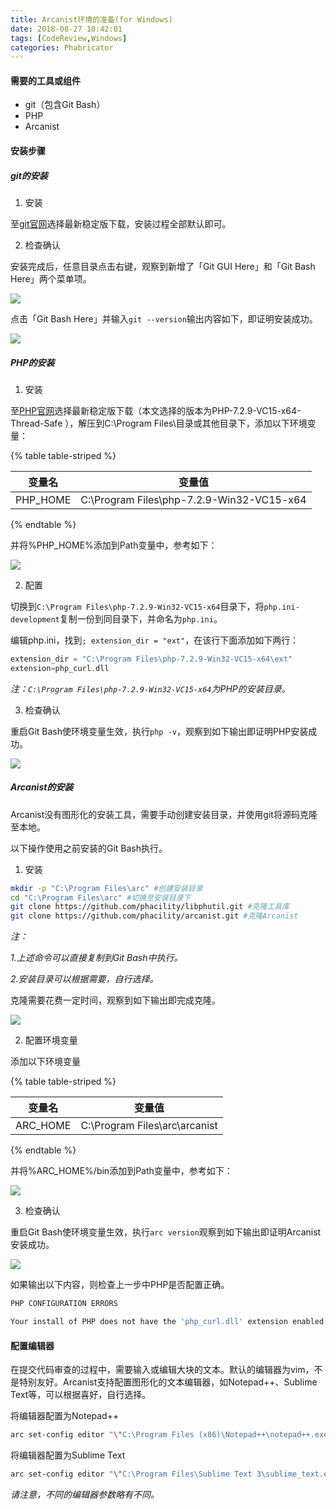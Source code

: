 ```yaml
---
title: Arcanist环境的准备(for Windows)
date: 2018-08-27 18:42:01
tags: [CodeReview,Windows]
categories: Phabricator
---
```


#### 需要的工具或组件

- git（包含Git Bash）
- PHP
- Arcanist

#### 安装步骤

##### git的安装

1. 安装

至[git官网](https://git-scm.com/downloads)选择最新稳定版下载，安装过程全部默认即可。

2. 检查确认

安装完成后，任意目录点击右键，观察到新增了「Git GUI Here」和「Git Bash Here」两个菜单项。

![](https://raw.githubusercontent.com/JayceLau/PicBed/master/pictures/20180827165404.png)

点击「Git Bash Here」并输入`git --version`输出内容如下，即证明安装成功。

![](https://raw.githubusercontent.com/JayceLau/PicBed/master/pictures/20180827165834.png)

##### PHP的安装

1. 安装

至[PHP官网](https://windows.php.net/download)选择最新稳定版下载（本文选择的版本为PHP-7.2.9-VC15-x64-Thread-Safe ），解压到C:\Program Files\目录或其他目录下，添加以下环境变量：

{% table table-striped %}

|  变量名  |                  变量值                   |
| :------: | :---------------------------------------: |
| PHP_HOME | C:\Program Files\php-7.2.9-Win32-VC15-x64 |

{% endtable %}

并将%PHP_HOME%添加到Path变量中，参考如下：

![](https://raw.githubusercontent.com/JayceLau/PicBed/master/pictures/20180828154244.png)

2. 配置

切换到`C:\Program Files\php-7.2.9-Win32-VC15-x64`目录下，将`php.ini-development`复制一份到同目录下，并命名为`php.ini`。

编辑php.ini，找到`; extension_dir = "ext"`，在该行下面添加如下两行：

```php
extension_dir = "C:\Program Files\php-7.2.9-Win32-VC15-x64\ext"
extension=php_curl.dll
```

*注：`C:\Program Files\php-7.2.9-Win32-VC15-x64`为PHP的安装目录。*

3. 检查确认

重启Git Bash使环境变量生效，执行`php -v`，观察到如下输出即证明PHP安装成功。

![](https://raw.githubusercontent.com/JayceLau/PicBed/master/pictures/20180828161309.png)



##### Arcanist的安装

Arcanist没有图形化的安装工具，需要手动创建安装目录，并使用git将源码克隆至本地。

以下操作使用之前安装的Git Bash执行。

1. 安装

```bash
mkdir -p "C:\Program Files\arc" #创建安装目录
cd "C:\Program Files\arc" #切换至安装目录下
git clone https://github.com/phacility/libphutil.git #克隆工具库
git clone https://github.com/phacility/arcanist.git #克隆Arcanist

```

*注：*

*1.上述命令可以直接复制到Git Bash中执行。*

*2.安装目录可以根据需要，自行选择。*

克隆需要花费一定时间，观察到如下输出即完成克隆。

![](https://raw.githubusercontent.com/JayceLau/PicBed/master/pictures/20180828141916.png)

2. 配置环境变量

添加以下环境变量

{% table table-striped %}

|  变量名  |            变量值             |
| :------: | :---------------------------: |
| ARC_HOME | C:\Program Files\arc\arcanist |

{% endtable %}

并将%ARC_HOME%/bin添加到Path变量中，参考如下：

![](https://raw.githubusercontent.com/JayceLau/PicBed/master/pictures/20180828163146.png)

3. 检查确认

重启Git Bash使环境变量生效，执行`arc version`观察到如下输出即证明Arcanist安装成功。

![](https://raw.githubusercontent.com/JayceLau/PicBed/master/pictures/20180829151626.png)

如果输出以下内容，则检查上一步中PHP是否配置正确。

```bash
PHP CONFIGURATION ERRORS

Your install of PHP does not have the 'php_curl.dll' extension enabled. Edit your php.ini file and uncomment the line which reads 'extension=php_curl.dll'.
```

#### 配置编辑器

在提交代码审查的过程中，需要输入或编辑大块的文本。默认的编辑器为vim，不是特别友好。Arcanist支持配置图形化的文本编辑器，如Notepad++、Sublime Text等，可以根据喜好，自行选择。

将编辑器配置为Notepad++

```bash
arc set-config editor "\"C:\Program Files (x86)\Notepad++\notepad++.exe\" -multiInst -nosession"
```

将编辑器配置为Sublime Text

```bash
arc set-config editor "\"C:\Program Files\Sublime Text 3\sublime_text.exe\" -w -n"
```

*请注意，不同的编辑器参数略有不同。*



​	

​	